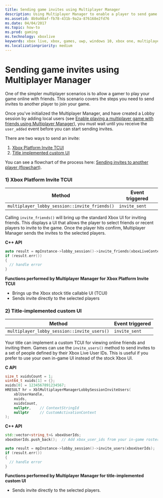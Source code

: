 ```yaml
---
title: Sending game invites using Multiplayer Manager
description: Using Multiplayer Manager to enable a player to send game invites to other players to join the game.
ms.assetid: 8b9a98af-fb78-431b-9a2a-876168e2fd76
ms.date: 04/04/2017
ms.topic: how-to
ms.prod: gaming
ms.technology: xboxlive
keywords: xbox live, xbox, games, uwp, windows 10, xbox one, multiplayer, multiplayer manager, flowchart, game invite
ms.localizationpriority: medium
---
```






# Sending game invites using Multiplayer Manager

One of the simpler multiplayer scenarios is to allow a gamer to play your game online with friends.
This scenario covers the steps you need to send invites to another player to join your game.

Once you've initialized the Multiplayer Manager, and have created a Lobby session by adding local users (see [Enable playing a multiplayer game with friends using Multiplayer Manager](live-play-multiplayer-with-friends.md)), you must wait until you receive the `user_added` event before you can start sending invites.

There are two ways to send an invite:
1. [Xbox Platform Invite TCUI](#xbox-platform-invite-tcui)
2. [Title implemented custom UI](#title-implemented-custom-ui)

You can see a flowchart of the process here: [Sending invites to another player (flowchart)](../concepts/flowcharts/live-mpm-send-invites.md).


### 1) Xbox Platform Invite TCUI <a name="xbox-platform-invite-tcui">

| Method | Event triggered |
| -----|----------------|
| `multiplayer_lobby_session::invite_friends()` | `invite_sent` |

Calling `invite_friends()` will bring up the standard Xbox UI for inviting friends.
This displays a UI that allows the player to select friends or recent players to invite to the game.
Once the player hits confirm, Multiplayer Manager sends the invites to the selected players.


**C++ API**
```cpp
auto result = mpInstance->lobby_session()->invite_friends(xboxLiveContext);
if (result.err())
{
  // handle error
}
```

**Functions performed by Multiplayer Manager for Xbox Platform Invite TCUI**

* Brings up the Xbox stock title callable UI (TCUI)
* Sends invite directly to the selected players


### 2) Title-implemented custom UI<a name="title-implemented-custom-ui">

| Method | Event triggered |
|-----|----------------|
| `multiplayer_lobby_session::invite_users()` | `invite_sent` |

Your title can implement a custom TCUI for viewing online friends and inviting them.
Games can use the `invite_users()` method to send invites to a set of people defined by their Xbox Live User IDs.
This is useful if you prefer to use your own in-game UI instead of the stock Xbox UI.


**C API**
<!-- XblMultiplayerManagerLobbySessionInviteUsers_C.md -->
```cpp
size_t xuidsCount = 1;
uint64_t xuids[1] = {};
xuids[0] = 1234567891234567;
HRESULT hr = XblMultiplayerManagerLobbySessionInviteUsers(
    xblUserHandle, 
    xuids, 
    xuidsCount, 
    nullptr,    // ContextStringId 
    nullptr     // CustomActivationContext
);
```

<!-- **Reference**
* [XblMultiplayerManagerLobbySessionInviteUsers](xblmultiplayermanagerlobbysessioninviteusers.md) -->


**C++ API**
```cpp
std::vector<string_t>& xboxUserIds;
xboxUserIds.push_back();  // Add xbox_user_ids from your in-game roster list

auto result = mpInstance->lobby_session()->invite_users(xboxUserIds);
if (result.err())
{
  // handle error
}
```

**Functions performed by Multiplayer Manager for title-implemented custom UI**

* Sends invite directly to the selected players.
